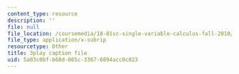 ```yaml
---
content_type: resource
description: ''
file: null
file_location: /coursemedia/18-01sc-single-variable-calculus-fall-2010/5a03c0bfb68d065c33676894acc0c823_Pd2xP5zDsRw.srt
file_type: application/x-subrip
resourcetype: Other
title: 3play caption file
uid: 5a03c0bf-b68d-065c-3367-6894acc0c823
---
```

